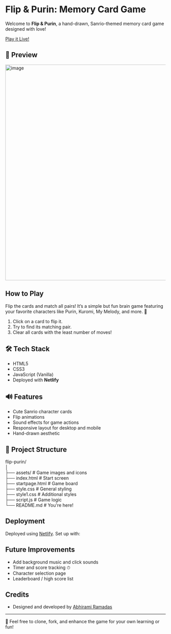 # Flip & Purin: Memory Card Game

Welcome to **Flip & Purin**, a hand-drawn, Sanrio-themed memory card game designed with love! 

[Play it Live!](https://flipandpurin.netlify.app)

## 📸 Preview
<img width="761" height="675" alt="image" src="https://github.com/user-attachments/assets/4d37789d-4d40-4aaa-85b8-4d5a723cc8bb" />
<!-- Replace with an actual screenshot if needed -->

##  How to Play
Flip the cards and match all pairs! It’s a simple but fun brain game featuring your favorite characters like Purin, Kuromi, My Melody, and more. 💛

1. Click on a card to flip it.
2. Try to find its matching pair.
3. Clear all cards with the least number of moves!

## 🛠 Tech Stack

- HTML5
- CSS3
- JavaScript (Vanilla)
- Deployed with **Netlify**

## 🔊 Features

- Cute Sanrio character cards 
- Flip animations
- Sound effects for game actions
- Responsive layout for desktop and mobile
- Hand-drawn aesthetic

## 📁 Project Structure
<p>
flip-purin/<br>
│<br>
├── assets/ # Game images and icons<br>
├── index.html # Start screen<br>
├── startpage.html  # Game board<br>
├── style.css # General styling<br>
├── style1.css # Additional styles<br>
├── script.js # Game logic<br>
└── README.md # You're here!<br>
</p>

## Deployment

Deployed using [Netlify](https://netlify.com). Set up with:

## Future Improvements

- Add background music and click sounds 
- Timer and score tracking ⏱
- Character selection page
- Leaderboard / high score list

## Credits

- Designed and developed by [Abhirami Ramadas](https://github.com/abhiramiramadas)
---

📝 Feel free to clone, fork, and enhance the game for your own learning or fun!

